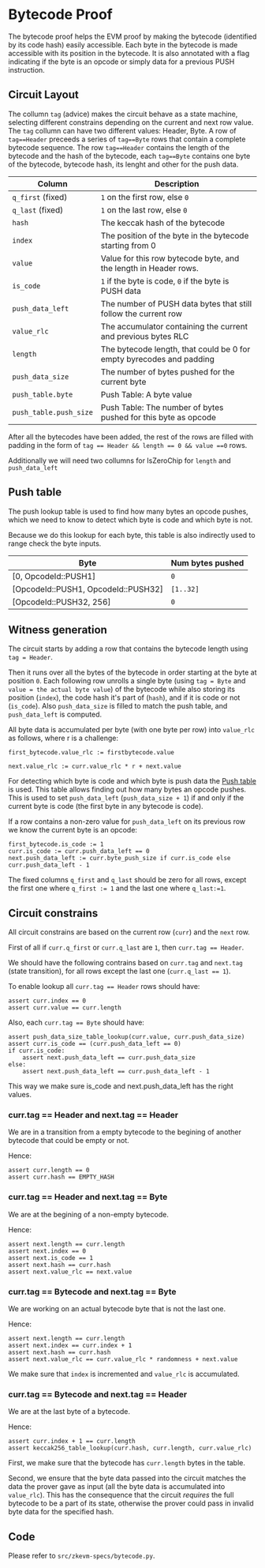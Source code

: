 # Bytecode Proof

The bytecode proof helps the EVM proof by making the bytecode (identified by its code hash) easily accessible. Each byte in the bytecode is made accessible with its position in the bytecode. It is also annotated with a flag indicating if the byte is an opcode or simply data for a previous PUSH instruction.

## Circuit Layout

The collumn `tag` (advice) makes the circuit behave as a state machine, selecting different constrains depending on the current and next row value. The `tag` collumn can have two different values: Header, Byte. A row of `tag==Header` preceeds a series of `tag==Byte` rows that contain a complete bytecode sequence. The row `tag==Header` contains the length of the bytecode and the hash of the bytecode, each `tag==Byte` contains one byte of the bytecode, bytecode hash, its lenght and other for the push data.


| Column                | Description                                                         |
| --------------------- | --------------------------------------------------------------------|
| `q_first` (fixed)     | `1` on the first row, else `0`                                      |
| `q_last` (fixed)      | `1` on the last row, else `0`                                       |
| `hash`                | The keccak hash of the bytecode                                     |
| `index`               | The position of the byte in the bytecode starting from 0            |
| `value`               | Value for this row bytecode byte, and the length in Header rows.    |
| `is_code`             | `1` if the byte is code, `0` if the byte is PUSH data               |
| `push_data_left`      | The number of PUSH data bytes that still follow the current row     |
| `value_rlc`           | The accumulator containing the current and previous bytes RLC       |
| `length`              | The bytecode length, that could be 0 for empty byrecodes and padding|
| `push_data_size`      | The number of bytes pushed for the current byte                     |
| `push_table.byte`     | Push Table: A byte value                                            |
| `push_table.push_size`| Push Table: The number of bytes pushed for this byte as opcode      |


After all the bytecodes have been added, the rest of the rows are filled with padding in the form of `tag == Header && length == 0 && value ==0` rows.

Additionally we will need two collumns for IsZeroChip for `length` and `push_data_left`


## Push table

The push lookup table is used to find how many bytes an opcode pushes, which we need to know to detect which byte is code and which byte is not.

Because we do this lookup for each byte, this table is also indirectly used to range check the byte inputs.

| Byte                                    | Num bytes pushed  |
| --------------------------------------- | ----------------- |
| \[0, OpcodeId::PUSH1\]                  | `0`               |
| \[OpcodeId::PUSH1, OpcodeId::PUSH32\]   | `[1..32]`         |
| \[OpcodeId::PUSH32, 256\]               | `0`               |

## Witness generation

The circuit starts by adding a row that contains the bytecode length using `tag = Header`.

Then it runs over all the bytes of the bytecode in order starting at the byte at position `0`.
Each following row unrolls a single byte (using `tag = Byte` and `value = the actual byte value`) of the bytecode while also storing its position
(`index`), the code hash it's part of (`hash`), and if it is code or not
(`is_code`). Also `push_data_size` is filled to match the push table, and `push_data_left` is computed.

All byte data is accumulated per byte (with one byte per row) into `value_rlc` as follows, where r is a challenge:

```
first_bytecode.value_rlc := firstbytecode.value

next.value_rlc := curr.value_rlc * r + next.value
```

For detecting which byte is code and which byte is push data the [Push table](#push-table) is used. This table allows finding out how many bytes an opcode pushes. This is used to set `push_data_left` (`push_data_size + 1`) if and only if the current byte is code (the first byte in any bytecode is code).

If a row contains a non-zero value for `push_data_left` on its previous row we know the current byte is an opcode:

```
first_bytecode.is_code := 1
curr.is_code := curr.push_data_left == 0
next.push_data_left := curr.byte_push_size if curr.is_code else curr.push_data_left - 1
```

The fixed columns `q_first` and `q_last` should be zero for all rows, except the first one where `q_first := 1` and the last one where `q_last:=1`.

## Circuit constrains

All circuit constrains are based on the current row (`curr`) and the `next` row.

First of all if `curr.q_first` or `curr.q_last` are `1`, then `curr.tag == Header`.

We should have the following contrains based on `curr.tag` and `next.tag` (state transition), for all rows except the last one (`curr.q_last == 1`).

To enable lookup all `curr.tag == Header` rows should have:

```
assert curr.index == 0
assert curr.value == curr.length
```

Also, each `curr.tag == Byte` should have:

```
assert push_data_size_table_lookup(curr.value, curr.push_data_size)
assert curr.is_code == (curr.push_data_left == 0)
if curr.is_code:
    assert next.push_data_left == curr.push_data_size
else:
    assert next.push_data_left == curr.push_data_left - 1
```

This way we make sure is_code and next.push_data_left has the right values.

### curr.tag == Header and next.tag == Header

We are in a transition from a empty bytecode to the begining of another bytecode that could be empty or not.

Hence:
```
assert curr.length == 0
assert curr.hash == EMPTY_HASH
```

### curr.tag == Header and next.tag == Byte

We are at the begining of a non-empty bytecode.

Hence:

```
assert next.length == curr.length
assert next.index == 0
assert next.is_code == 1
assert next.hash == curr.hash
assert next.value_rlc == next.value
```

### curr.tag == Bytecode and next.tag == Byte

We are working on an actual bytecode byte that is not the last one.

Hence:

```
assert next.length == curr.length
assert next.index == curr.index + 1
assert next.hash == curr.hash
assert next.value_rlc == curr.value_rlc * randomness + next.value
```

We make sure that `index` is incremented and `value_rlc` is accumulated.

### curr.tag == Bytecode and next.tag == Header

We are at the last byte of a bytecode.

Hence:

```
assert curr.index + 1 == curr.length
assert keccak256_table_lookup(curr.hash, curr.length, curr.value_rlc)
```

First, we make sure that the bytecode has `curr.length` bytes in the table.

Second, we ensure that the byte data passed into the circuit matches the data the prover gave as input (all the byte data is accumulated into `value_rlc`). This has the consequence that the circuit _requires_ the full bytecode to be a part of its state, otherwise the prover could pass in invalid byte data for the specified hash.


## Code

Please refer to `src/zkevm-specs/bytecode.py`.
